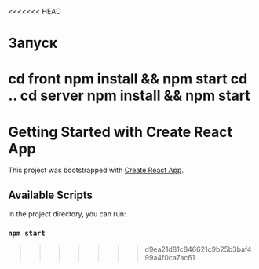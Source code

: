 <<<<<<< HEAD
# Запуск

cd front npm install && npm start
cd ..
cd server npm install && npm start
=======
# Getting Started with Create React App

This project was bootstrapped with [Create React App](https://github.com/facebook/create-react-app).

## Available Scripts

In the project directory, you can run:

### `npm start`
>>>>>>> d9ea21d81c846621c9b25b3baf499a4f0ca7ac61
